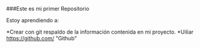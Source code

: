 ###Este es mi primer Repositorio

Estoy aprendiendo a:

*Crear con git respaldo de la información contenida en mi proyecto.
*Uiliar https://github.com/  "Github"
